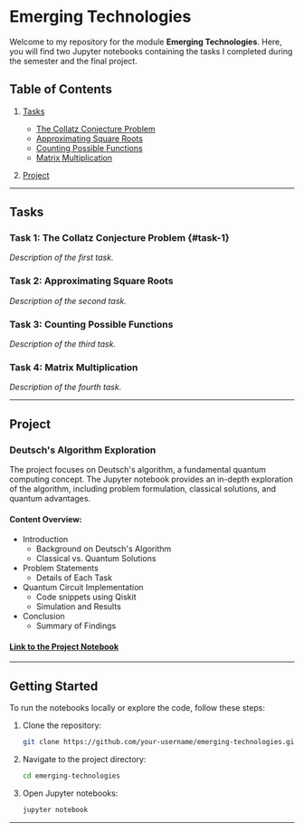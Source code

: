 # Emerging Technologies

Welcome to my repository for the module **Emerging Technologies**. Here, you will find two Jupyter notebooks containing the tasks I completed during the semester and the final project.

## Table of Contents

1. [Tasks](#tasks)
    - [The Collatz Conjecture Problem](#task-1)
    - [Approximating Square Roots](#task-2)
    - [Counting Possible Functions](#task-3)
    - [Matrix Multiplication](#task-4)
  
2. [Project](#project)

---

## Tasks

### Task 1: The Collatz Conjecture Problem {#task-1}
*Description of the first task.*

### Task 2: Approximating Square Roots
*Description of the second task.*

### Task 3: Counting Possible Functions
*Description of the third task.*

### Task 4: Matrix Multiplication
*Description of the fourth task.*

---

## Project

### Deutsch's Algorithm Exploration
The project focuses on Deutsch's algorithm, a fundamental quantum computing concept. The Jupyter notebook provides an in-depth exploration of the algorithm, including problem formulation, classical solutions, and quantum advantages.

#### Content Overview:
- Introduction
  - Background on Deutsch's Algorithm
  - Classical vs. Quantum Solutions
- Problem Statements
  - Details of Each Task
- Quantum Circuit Implementation
  - Code snippets using Qiskit
  - Simulation and Results
- Conclusion
  - Summary of Findings
  
#### [Link to the Project Notebook](/project.ipynb)

---

## Getting Started

To run the notebooks locally or explore the code, follow these steps:

1. Clone the repository:
    ```bash
    git clone https://github.com/your-username/emerging-technologies.git
    ```

2. Navigate to the project directory:
    ```bash
    cd emerging-technologies
    ```

3. Open Jupyter notebooks:
    ```bash
    jupyter notebook
    ```

---
